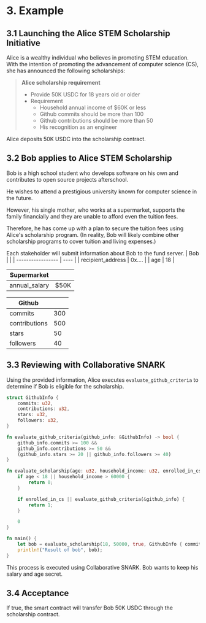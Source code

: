 # 3. Example

## 3.1 Launching the Alice STEM Scholarship Initiative

Alice is a wealthy individual who believes in promoting STEM education.
With the intention of promoting the advancement of computer science (CS), she has announced the following scholarships:

> **Alice scholarship requirement**
> - Provide 50K USDC for 18 years old or older
> - Requirement
>   - Household annual income of $60K or less
>   - Github commits should be more than 100
>   - Github contributions should be more than 50
>   - His recognition as an engineer

Alice deposits 50K USDC into the scholarship contract.

## 3.2 Bob applies to Alice STEM Scholarship

Bob is a high school student who develops software on his own and contributes to open source projects afterschool.

He wishes to attend a prestigious university known for computer science in the future.

However, his single mother, who works at a supermarket, supports the family financially and they are unable to afford even the tuition fees.

Therefore, he has come up with a plan to secure the tuition fees using Alice's scholarship program.
(In reality, Bob will likely combine other scholarship programs to cover tuition and living expenses.)

Each stakeholder will submit information about Bob to the fund server.
| Bob               |      |
| ----------------- | ---- |
| recipient_address | 0x…. |
| age               | 18   |

| Supermarket  |      |
| ------------ | ---- |
| annual_salary | $50K |

| Github        |     |
| ------------- | --- |
| commits       | 300 |
| contributions | 500 |
| stars         | 50  |
| followers     | 40  |

## 3.3 Reviewing with Collaborative SNARK

Using the provided information, Alice executes `evaluate_github_criteria` to determine if Bob is eligible for the scholarship.

```rust
struct GithubInfo {
    commits: u32,
    contributions: u32,
    stars: u32,
    followers: u32,
}

fn evaluate_github_criteria(github_info: &GithubInfo) -> bool {
    github_info.commits >= 100 && 
    github_info.contributions >= 50 && 
    (github_info.stars >= 20 || github_info.followers >= 40)
}

fn evaluate_scholarship(age: u32, household_income: u32, enrolled_in_cs: bool, github_info: GithubInfo) -> u32 {
    if age < 18 || household_income > 60000 {
        return 0;
    }

    if enrolled_in_cs || evaluate_github_criteria(&github_info) {
        return 1;
    }

    0
}

fn main() {
    let bob = evaluate_scholarship(18, 50000, true, GithubInfo { commits: 0, contributions: 0, endorsements: 0, influence: 0 });
    println!("Result of bob", bob); 
}
```

This process is executed using Collaborative SNARK.
Bob wants to keep his salary and age secret.

## 3.4 Acceptance

If true, the smart contract will transfer Bob 50K USDC through the scholarship contract.
